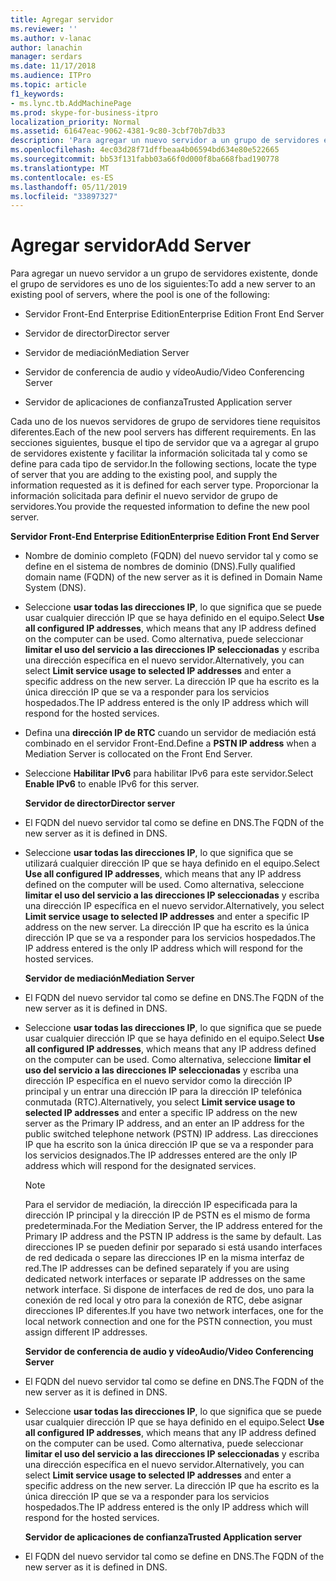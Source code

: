 ```yaml
---
title: Agregar servidor
ms.reviewer: ''
ms.author: v-lanac
author: lanachin
manager: serdars
ms.date: 11/17/2018
ms.audience: ITPro
ms.topic: article
f1_keywords:
- ms.lync.tb.AddMachinePage
ms.prod: skype-for-business-itpro
localization_priority: Normal
ms.assetid: 61647eac-9062-4381-9c80-3cbf70b7db33
description: 'Para agregar un nuevo servidor a un grupo de servidores existente, donde el grupo de servidores es uno de los siguientes:'
ms.openlocfilehash: 4ec03d28f71dffbeaa4b06594bd634e80e522665
ms.sourcegitcommit: bb53f131fabb03a66f0d000f8ba668fbad190778
ms.translationtype: MT
ms.contentlocale: es-ES
ms.lasthandoff: 05/11/2019
ms.locfileid: "33897327"
---
```

# <a name="add-server"></a><span data-ttu-id="cdd21-103">Agregar servidor</span><span class="sxs-lookup"><span data-stu-id="cdd21-103">Add Server</span></span>
 
<span data-ttu-id="cdd21-104">Para agregar un nuevo servidor a un grupo de servidores existente, donde el grupo de servidores es uno de los siguientes:</span><span class="sxs-lookup"><span data-stu-id="cdd21-104">To add a new server to an existing pool of servers, where the pool is one of the following:</span></span>
  
- <span data-ttu-id="cdd21-105">Servidor Front-End Enterprise Edition</span><span class="sxs-lookup"><span data-stu-id="cdd21-105">Enterprise Edition Front End Server</span></span>
    
- <span data-ttu-id="cdd21-106">Servidor de director</span><span class="sxs-lookup"><span data-stu-id="cdd21-106">Director server</span></span>
    
- <span data-ttu-id="cdd21-107">Servidor de mediación</span><span class="sxs-lookup"><span data-stu-id="cdd21-107">Mediation Server</span></span>
    
- <span data-ttu-id="cdd21-108">Servidor de conferencia de audio y vídeo</span><span class="sxs-lookup"><span data-stu-id="cdd21-108">Audio/Video Conferencing Server</span></span>
    
- <span data-ttu-id="cdd21-109">Servidor de aplicaciones de confianza</span><span class="sxs-lookup"><span data-stu-id="cdd21-109">Trusted Application server</span></span>
    
<span data-ttu-id="cdd21-110">Cada uno de los nuevos servidores de grupo de servidores tiene requisitos diferentes.</span><span class="sxs-lookup"><span data-stu-id="cdd21-110">Each of the new pool servers has different requirements.</span></span> <span data-ttu-id="cdd21-111">En las secciones siguientes, busque el tipo de servidor que va a agregar al grupo de servidores existente y facilitar la información solicitada tal y como se define para cada tipo de servidor.</span><span class="sxs-lookup"><span data-stu-id="cdd21-111">In the following sections, locate the type of server that you are adding to the existing pool, and supply the information requested as it is defined for each server type.</span></span> <span data-ttu-id="cdd21-112">Proporcionar la información solicitada para definir el nuevo servidor de grupo de servidores.</span><span class="sxs-lookup"><span data-stu-id="cdd21-112">You provide the requested information to define the new pool server.</span></span>
  
 <span data-ttu-id="cdd21-113">**Servidor Front-End Enterprise Edition**</span><span class="sxs-lookup"><span data-stu-id="cdd21-113">**Enterprise Edition Front End Server**</span></span>
  
- <span data-ttu-id="cdd21-114">Nombre de dominio completo (FQDN) del nuevo servidor tal y como se define en el sistema de nombres de dominio (DNS).</span><span class="sxs-lookup"><span data-stu-id="cdd21-114">Fully qualified domain name (FQDN) of the new server as it is defined in Domain Name System (DNS).</span></span>
    
- <span data-ttu-id="cdd21-115">Seleccione **usar todas las direcciones IP**, lo que significa que se puede usar cualquier dirección IP que se haya definido en el equipo.</span><span class="sxs-lookup"><span data-stu-id="cdd21-115">Select **Use all configured IP addresses**, which means that any IP address defined on the computer can be used.</span></span> <span data-ttu-id="cdd21-116">Como alternativa, puede seleccionar **limitar el uso del servicio a las direcciones IP seleccionadas** y escriba una dirección específica en el nuevo servidor.</span><span class="sxs-lookup"><span data-stu-id="cdd21-116">Alternatively, you can select **Limit service usage to selected IP addresses** and enter a specific address on the new server.</span></span> <span data-ttu-id="cdd21-117">La dirección IP que ha escrito es la única dirección IP que se va a responder para los servicios hospedados.</span><span class="sxs-lookup"><span data-stu-id="cdd21-117">The IP address entered is the only IP address which will respond for the hosted services.</span></span>
    
- <span data-ttu-id="cdd21-118">Defina una **dirección IP de RTC** cuando un servidor de mediación está combinado en el servidor Front-End.</span><span class="sxs-lookup"><span data-stu-id="cdd21-118">Define a **PSTN IP address** when a Mediation Server is collocated on the Front End Server.</span></span>
    
- <span data-ttu-id="cdd21-119">Seleccione **Habilitar IPv6** para habilitar IPv6 para este servidor.</span><span class="sxs-lookup"><span data-stu-id="cdd21-119">Select **Enable IPv6** to enable IPv6 for this server.</span></span>
    
  <span data-ttu-id="cdd21-120">**Servidor de director**</span><span class="sxs-lookup"><span data-stu-id="cdd21-120">**Director server**</span></span>
  
- <span data-ttu-id="cdd21-121">El FQDN del nuevo servidor tal como se define en DNS.</span><span class="sxs-lookup"><span data-stu-id="cdd21-121">The FQDN of the new server as it is defined in DNS.</span></span>
    
- <span data-ttu-id="cdd21-122">Seleccione **usar todas las direcciones IP**, lo que significa que se utilizará cualquier dirección IP que se haya definido en el equipo.</span><span class="sxs-lookup"><span data-stu-id="cdd21-122">Select **Use all configured IP addresses**, which means that any IP address defined on the computer will be used.</span></span> <span data-ttu-id="cdd21-123">Como alternativa, seleccione **limitar el uso del servicio a las direcciones IP seleccionadas** y escriba una dirección IP específica en el nuevo servidor.</span><span class="sxs-lookup"><span data-stu-id="cdd21-123">Alternatively, you select **Limit service usage to selected IP addresses** and enter a specific IP address on the new server.</span></span> <span data-ttu-id="cdd21-124">La dirección IP que ha escrito es la única dirección IP que se va a responder para los servicios hospedados.</span><span class="sxs-lookup"><span data-stu-id="cdd21-124">The IP address entered is the only IP address which will respond for the hosted services.</span></span>
    
  <span data-ttu-id="cdd21-125">**Servidor de mediación**</span><span class="sxs-lookup"><span data-stu-id="cdd21-125">**Mediation Server**</span></span>
  
- <span data-ttu-id="cdd21-126">El FQDN del nuevo servidor tal como se define en DNS.</span><span class="sxs-lookup"><span data-stu-id="cdd21-126">The FQDN of the new server as it is defined in DNS.</span></span>
    
- <span data-ttu-id="cdd21-127">Seleccione **usar todas las direcciones IP**, lo que significa que se puede usar cualquier dirección IP que se haya definido en el equipo.</span><span class="sxs-lookup"><span data-stu-id="cdd21-127">Select **Use all configured IP addresses**, which means that any IP address defined on the computer can be used.</span></span> <span data-ttu-id="cdd21-128">Como alternativa, seleccione **limitar el uso del servicio a las direcciones IP seleccionadas** y escriba una dirección IP específica en el nuevo servidor como la dirección IP principal y un entrar una dirección IP para la dirección IP telefónica conmutada (RTC).</span><span class="sxs-lookup"><span data-stu-id="cdd21-128">Alternatively, you select **Limit service usage to selected IP addresses** and enter a specific IP address on the new server as the Primary IP address, and an enter an IP address for the public switched telephone network (PSTN) IP address.</span></span> <span data-ttu-id="cdd21-129">Las direcciones IP que ha escrito son la única dirección IP que se va a responder para los servicios designados.</span><span class="sxs-lookup"><span data-stu-id="cdd21-129">The IP addresses entered are the only IP address which will respond for the designated services.</span></span>
    
    > [!NOTE]
    > <span data-ttu-id="cdd21-130">Para el servidor de mediación, la dirección IP especificada para la dirección IP principal y la dirección IP de PSTN es el mismo de forma predeterminada.</span><span class="sxs-lookup"><span data-stu-id="cdd21-130">For the Mediation Server, the IP address entered for the Primary IP address and the PSTN IP address is the same by default.</span></span> <span data-ttu-id="cdd21-131">Las direcciones IP se pueden definir por separado si está usando interfaces de red dedicada o separe las direcciones IP en la misma interfaz de red.</span><span class="sxs-lookup"><span data-stu-id="cdd21-131">The IP addresses can be defined separately if you are using dedicated network interfaces or separate IP addresses on the same network interface.</span></span> <span data-ttu-id="cdd21-132">Si dispone de interfaces de red de dos, uno para la conexión de red local y otro para la conexión de RTC, debe asignar direcciones IP diferentes.</span><span class="sxs-lookup"><span data-stu-id="cdd21-132">If you have two network interfaces, one for the local network connection and one for the PSTN connection, you must assign different IP addresses.</span></span> 
  
  <span data-ttu-id="cdd21-133">**Servidor de conferencia de audio y vídeo**</span><span class="sxs-lookup"><span data-stu-id="cdd21-133">**Audio/Video Conferencing Server**</span></span>
  
- <span data-ttu-id="cdd21-134">El FQDN del nuevo servidor tal como se define en DNS.</span><span class="sxs-lookup"><span data-stu-id="cdd21-134">The FQDN of the new server as it is defined in DNS.</span></span>
    
- <span data-ttu-id="cdd21-135">Seleccione **usar todas las direcciones IP**, lo que significa que se puede usar cualquier dirección IP que se haya definido en el equipo.</span><span class="sxs-lookup"><span data-stu-id="cdd21-135">Select **Use all configured IP addresses**, which means that any IP address defined on the computer can be used.</span></span> <span data-ttu-id="cdd21-136">Como alternativa, puede seleccionar **limitar el uso del servicio a las direcciones IP seleccionadas** y escriba una dirección específica en el nuevo servidor.</span><span class="sxs-lookup"><span data-stu-id="cdd21-136">Alternatively, you can select **Limit service usage to selected IP addresses** and enter a specific address on the new server.</span></span> <span data-ttu-id="cdd21-137">La dirección IP que ha escrito es la única dirección IP que se va a responder para los servicios hospedados.</span><span class="sxs-lookup"><span data-stu-id="cdd21-137">The IP address entered is the only IP address which will respond for the hosted services.</span></span>
    
  <span data-ttu-id="cdd21-138">**Servidor de aplicaciones de confianza**</span><span class="sxs-lookup"><span data-stu-id="cdd21-138">**Trusted Application server**</span></span>
  
- <span data-ttu-id="cdd21-139">El FQDN del nuevo servidor tal como se define en DNS.</span><span class="sxs-lookup"><span data-stu-id="cdd21-139">The FQDN of the new server as it is defined in DNS.</span></span>
    

